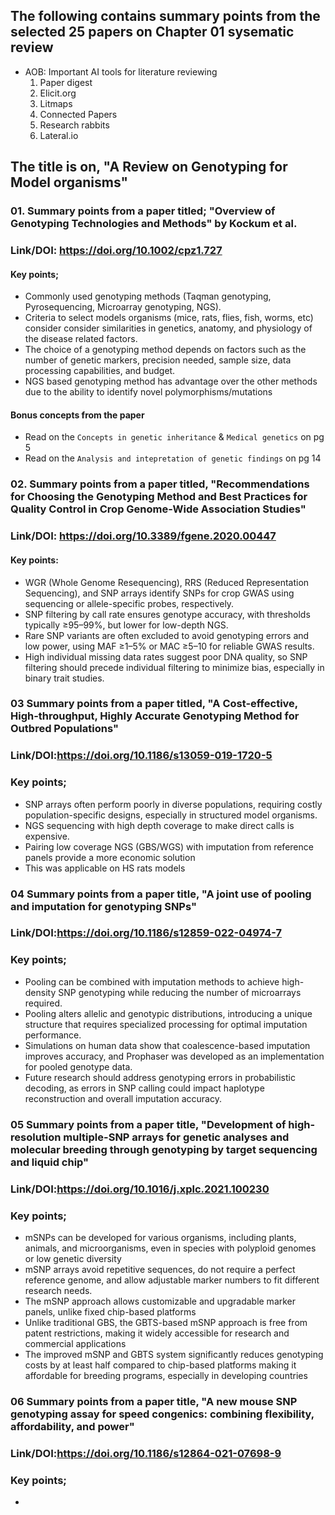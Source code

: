 ## The following contains summary points from the selected 25 papers on Chapter 01 sysematic review
- AOB: Important AI tools for literature reviewing 
  01. Paper digest 
  02. Elicit.org 
  03. Litmaps
  04. Connected Papers 
  05. Research rabbits 
  06. Lateral.io 
 
## The title is on, "A Review on Genotyping for Model organisms" 

### 01. Summary points from a paper titled; "Overview of Genotyping Technologies and Methods" by Kockum et al. 
### Link/DOI: https://doi.org/10.1002/cpz1.727

#### Key points; 
- Commonly used genotyping methods (Taqman genotyping, Pyrosequencing, Microarray genotyping, NGS). 
- Criteria to select models organisms (mice, rats, flies, fish, worms, etc) consider consider similarities in genetics, anatomy, and physiology of the disease related factors. 
- The choice of a genotyping method depends on factors such as the number of genetic markers, precision needed, sample size, data processing capabilities, and budget.
- NGS based genotyping method has advantage over the other methods due to the ability to identify novel polymorphisms/mutations

#### Bonus concepts from the paper 
- Read on the `Concepts in genetic inheritance` & `Medical genetics` on pg 5  
- Read on the `Analysis and intepretation of genetic findings` on pg 14


### 02. Summary points from a paper titled, "Recommendations for Choosing the Genotyping Method and Best Practices for Quality Control in Crop Genome-Wide Association Studies" 
### Link/DOI: https://doi.org/10.3389/fgene.2020.00447

#### Key points: 
- WGR (Whole Genome Resequencing), RRS (Reduced Representation Sequencing), and SNP arrays identify SNPs for crop GWAS using sequencing or allele-specific probes, respectively. 
- SNP filtering by call rate ensures genotype accuracy, with thresholds typically ≥95–99%, but lower for low-depth NGS.
- Rare SNP variants are often excluded to avoid genotyping errors and low power, using MAF ≥1–5% or MAC ≥5–10 for reliable GWAS results.
- High individual missing data rates suggest poor DNA quality, so SNP filtering should precede individual filtering to minimize bias, especially in binary trait studies.

### 03 Summary points from a paper titled, "A Cost-effective, High-throughput, Highly Accurate Genotyping Method for Outbred Populations"
### Link/DOI:https://doi.org/10.1186/s13059-019-1720-5

### Key points; 
- SNP arrays often perform poorly in diverse populations, requiring costly population-specific designs, especially in structured model organisms.
- NGS sequencing with high depth coverage to make direct calls is expensive. 
- Pairing low coverage NGS (GBS/WGS) with imputation from reference panels provide a more economic solution 
- This was applicable on HS rats models 

### 04 Summary points from a paper title, "A joint use of pooling and imputation for genotyping SNPs" 
### Link/DOI:https://doi.org/10.1186/s12859-022-04974-7

### Key points; 
- Pooling can be combined with imputation methods to achieve high-density SNP genotyping while reducing the number of microarrays required. 
- Pooling alters allelic and genotypic distributions, introducing a unique structure that requires specialized processing for optimal imputation performance. 
- Simulations on human data show that coalescence-based imputation improves accuracy, and Prophaser was developed as an implementation for pooled genotype data.
- Future research should address genotyping errors in probabilistic decoding, as errors in SNP calling could impact haplotype reconstruction and overall imputation accuracy.

### 05 Summary points from a paper title, "Development of high-resolution multiple-SNP arrays for genetic analyses and molecular breeding through genotyping by target sequencing and liquid chip" 
### Link/DOI:https://doi.org/10.1016/j.xplc.2021.100230

### Key points; 
- mSNPs can be developed for various organisms, including plants, animals, and microorganisms, even in species with polyploid genomes or low genetic diversity
- mSNP arrays avoid repetitive sequences, do not require a perfect reference genome, and allow adjustable marker numbers to fit different research needs.
- The mSNP approach allows customizable and upgradable marker panels, unlike fixed chip-based platforms
- Unlike traditional GBS, the GBTS-based mSNP approach is free from patent restrictions, making it widely accessible for research and commercial applications
- The improved mSNP and GBTS system significantly reduces genotyping costs by at least half compared to chip-based platforms making it affordable for breeding programs, especially in developing countries

### 06 Summary points from a paper title, "A new mouse SNP genotyping assay for speed congenics: combining flexibility, affordability, and power" 
### Link/DOI:https://doi.org/10.1186/s12864-021-07698-9

### Key points; 
- 